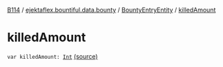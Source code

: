 [B114](../../index.md) / [ejektaflex.bountiful.data.bounty](../index.md) / [BountyEntryEntity](index.md) / [killedAmount](./killed-amount.md)

# killedAmount

`var killedAmount: `[`Int`](https://kotlinlang.org/api/latest/jvm/stdlib/kotlin/-int/index.html) [(source)](https://github.com/ejektaflex/Bountiful/tree/develop/src/main/kotlin/ejektaflex/bountiful/data/bounty/BountyEntryEntity.kt#L20)